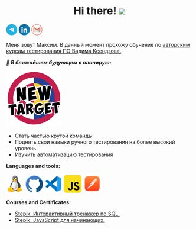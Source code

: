 
<h1 align="center">Hi there! 
<img src="https://github.com/blackcater/blackcater/raw/main/images/Hi.gif" height="32"/></h1>

<a href="https://t.me/MaximSinyavsky" title="Telegram"><img src="./icons/telegram.png" width="30"/></a>
<a href="https://www.linkedin.com/mwlite/in/maxim-sinyavsky-42b220234" title="LinkedIn"><img src="./icons/linkedin.png" width="30"/></a>
<a href="mailto:razarsinet1991@gmail.com" title="Mail"><img src="./icons/gmail.png" width="30"/></a>

Меня зовут Максим. В данный момент прохожу обучение по [авторским курсам тестирования ПО Вадима Ксендзова.](https://github.com/MaximSinyavsky/Vadim_Ksendzov_course). 

***🎯 В ближайшем будующем я планирую:***

<div align="left">
	<img src="./images/target.gif" width="150" height="150"/>
</div>

* Cтать частью крутой команды
* Поднять свои навыки ручного тестирования на более высокий уровень
* Изучить автоматизацию тестирования

**Languages and tools:**

<p align="left">
     <code><href="https://www.kernel.org/"><title="Linux"><img src="./icons/linux.png"/></code>
     <code><href="https://git-scm.com/" title="GitHub"><img src="./icons/github.png"/></code>
     <code><href="https://code.visualstudio.com/" title="vscode"><img src="./icons/vscode.png"/></code>
     <code><href="https://www.javascript.com/" title="javascript"><img src="./icons/javascript.png"/></code>
     <code><href="https://www.postman.com/" title="Postman"><img src="./icons/postman.png" width="50"/></code>
</p>


**Courses and Certificates:**

* [Stepik. Интерактивный тренажер по SQL.](https://stepik.org/cert/1441117)
* [Stepik. JavsScript для начинающих.](https://stepik.org/cert/1496411)

          
          
          
<!--
**MaximSinyavsky/MaximSinyavsky** is a ✨ _special_ ✨ repository because its `README.md` (this file) appears on your GitHub profile.

Here are some ideas to get you started:

- 🔭 I’m currently working on ...
- 🌱 I’m currently learning ...
- 👯 I’m looking to collaborate on ...
- 🤔 I’m looking for help with ...
- 💬 Ask me about ...
- 📫 How to reach me: ...
- 😄 Pronouns: ...
- ⚡ Fun fact: ...
-->
